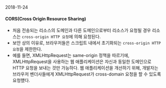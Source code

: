 2018-11-24
#### CORS(Cross Origin Resource Sharing)
- 처음 전송되는 리소스의 도메인과 다른 도메인으로부터 리소스가 요청될 경우
리소스는  `cross-origin HTTP 요청`에 의해 요청된다.
- 보안 상의 이유로, 브라우저들은 스크립트 내에서 초기화되는 `cross-origin HTTP 요청`을 제한한다.
- 예를 들면, XMLHttpRequest는 same-origin 정책을 따르기에, XMLHttpRequest을 사용하는 웹 애플리케이션은 자신과 동일한 도메인으로 HTTP 요청을 보내는 것만 가능하다. 웹 애플리케이션을 개선하기 위해, 개발자는 브라우저 벤더사들에게 XMLHttpRequest가 cross-domain 요청을 할 수 있도록 요청헀다.
